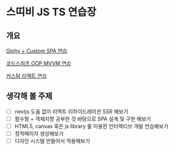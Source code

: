 # 스띠비 JS TS 연습장

## 개요
 [Giphy + Custom SPA 연습](https://github.com/hyunjaesung/stevy_js_practice/tree/main/src/custom-spa-giphy)

 [코드스피츠 OOP MVVM 연습](https://github.com/hyunjaesung/stevy_js_practice/tree/main/src/oop-js-mvvm)

 [커스텀 리액트 연습](https://github.com/hyunjaesung/stevy_js_practice/tree/main/src/custom-react)


## 생각해 볼 주제
- [ ] nextjs 도움 없이 리액트 리하이드레이션 SSR 해보기
- [ ] 함수형 + 객체지향 공부한 것 바탕으로 SPA 설계 및 구현 해보기
- [ ] HTML5, canvas 혹은 js library 를 이용한 인터렉티브 개발 연습해보기
- [ ] 정적페이지 생성해보기
- [ ] 디자인 시스템 만들어서 적용해보기
